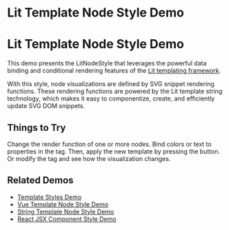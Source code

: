 <!--
 //////////////////////////////////////////////////////////////////////////////
 // @license
 // This file is part of yFiles for HTML 2.6.
 // Use is subject to license terms.
 //
 // Copyright (c) 2000-2023 by yWorks GmbH, Vor dem Kreuzberg 28,
 // 72070 Tuebingen, Germany. All rights reserved.
 //
 //////////////////////////////////////////////////////////////////////////////
-->
# Lit Template Node Style Demo

# Lit Template Node Style Demo

This demo presents the LitNodeStyle that leverages the powerful data binding and conditional rendering features of the [Lit templating framework](https://lit.dev/).

With this style, node visualizations are defined by SVG snippet rendering functions. These rendering functions are powered by the Lit template string technology, which makes it easy to componentize, create, and efficiently update SVG DOM snippets.

## Things to Try

Change the render function of one or more nodes. Bind colors or text to properties in the tag. Then, apply the new template by pressing the button. Or modify the tag and see how the visualization changes.

## Related Demos

- [Template Styles Demo](../../style/templatestyles/)
- [Vue Template Node Style Demo](../../style/vue-template-node-style/)
- [String Template Node Style Demo](../../style/string-template-node-style/)
- [React JSX Component Style Demo](../../style/react-template-node-style/)

